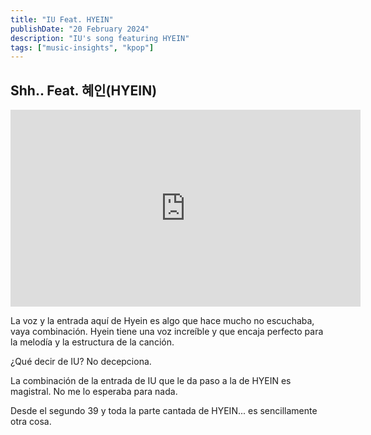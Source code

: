 ```yaml
---
title: "IU Feat. HYEIN"
publishDate: "20 February 2024"
description: "IU's song featuring HYEIN"
tags: ["music-insights", "kpop"]
---
```


## Shh.. Feat. 혜인(HYEIN)

<iframe width="560" height="315" src="https://www.youtube.com/embed/fZ2WGp5EshM?si=WvxBzdYWnj2yD624&amp;start=39" title="YouTube video player" frameborder="0" allow="accelerometer; autoplay; clipboard-write; encrypted-media; gyroscope; picture-in-picture; web-share" allowfullscreen></iframe>

La voz y la entrada aquí de Hyein es algo que hace mucho no escuchaba, vaya combinación.
Hyein tiene una voz increíble y que encaja perfecto para la melodía y la estructura de la canción.

¿Qué decir de IU? No decepciona.

La combinación de la entrada de IU que le da paso a la de HYEIN es magistral. No me lo esperaba para nada.

Desde el segundo 39 y toda la parte cantada de HYEIN... es sencillamente otra cosa.

